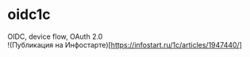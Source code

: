 # oidc1c
OIDC, device flow, OAuth 2.0<br>
!(Публикация на Инфостарте)[https://infostart.ru/1c/articles/1947440/]
